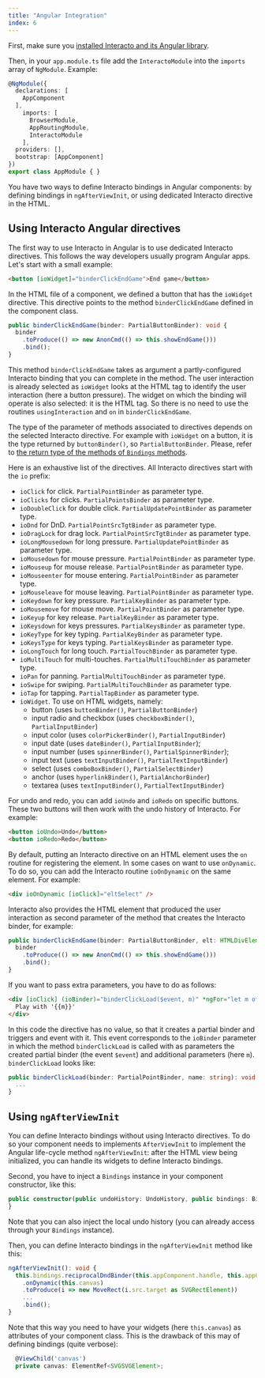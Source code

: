 ```yaml
---
title: "Angular Integration"
index: 6
---
```



First, make sure you [installed Interacto and its Angular library](./installation#angular-and-npm).

Then, in your `app.module.ts` file add the `InteractoModule` into the `imports` array of `NgModule`.
Example:

```ts
@NgModule({
  declarations: [
    AppComponent
  ],
    imports: [
      BrowserModule,
      AppRoutingModule,
      InteractoModule
    ],
  providers: [],
  bootstrap: [AppComponent]
})
export class AppModule { }
```

You have two ways to define Interacto bindings in Angular components: by defining bindings in `ngAfterViewInit`, or using dedicated Interacto directive in the HTML.

## Using Interacto Angular directives

The first way to use Interacto in Angular is to use dedicated Interacto directives. This follows the way developers usually program Angular apps. Let's start with a small example:
```html
<button [ioWidget]="binderClickEndGame">End game</button>
```
In the HTML file of a component, we defined a button that has the `ioWidget` directive. This directive points to the method `binderClickEndGame` defined in the component class.

```ts
public binderClickEndGame(binder: PartialButtonBinder): void {
  binder
    .toProduce(() => new AnonCmd(() => this.showEndGame()))
    .bind();
}
```
This method `binderClickEndGame` takes as argument a partly-configured Interacto binding that you can complete in the method. The user interaction is already selected as `ioWidget` looks at the HTML tag to identify the user interaction (here a button pressure). The widget on which the binding will operate is also selected: it is the HTML tag. So there is no need to use the routines `usingInteraction` and `on` in `binderClickEndGame`.

The type of the parameter of methods associated to directives depends on the selected Interacto directive. For example with `ioWidget` on a button, it is the type returned by `buttonBinder()`, so `PartialButtonBinder`. Please, refer to [the return type of the methods of `Bindings` methods](ts-docs/classes/bindings.html).

Here is an exhaustive list of the directives. All Interacto directives start with the `io` prefix:
- `ioClick` for click. `PartialPointBinder` as parameter type.
- `ioClicks` for clicks. `PartialPointsBinder` as parameter type.
- `ioDoubleClick` for double click. `PartialUpdatePointBinder` as parameter type.
- `ioDnd` for DnD. `PartialPointSrcTgtBinder` as parameter type.
- `ioDragLock` for drag lock. `PartialPointSrcTgtBinder` as parameter type.
- `ioLongMousedown` for long pressure. `PartialUpdatePointBinder` as parameter type.
- `ioMousedown` for mouse pressure. `PartialPointBinder` as parameter type.
- `ioMouseup` for mouse release. `PartialPointBinder` as parameter type.
- `ioMouseenter` for mouse entering. `PartialPointBinder` as parameter type.
- `ioMouseleave` for mouse leaving. `PartialPointBinder` as parameter type.
- `ioKeydown` for key pressure. `PartialKeyBinder` as parameter type.
- `ioMousemove` for mouse move. `PartialPointBinder` as parameter type.
- `ioKeyup` for key release. `PartialKeyBinder` as parameter type.
- `ioKeysdown` for keys pressures. `PartialKeysBinder` as parameter type.
- `ioKeyType` for key typing. `PartialKeyBinder` as parameter type.
- `ioKeysType` for keys typing. `PartialKeysBinder` as parameter type.
- `ioLongTouch` for long touch. `PartialTouchBinder` as parameter type.
- `ioMultiTouch` for multi-touches. `PartialMultiTouchBinder` as parameter type.
- `ioPan` for panning. `PartialMultiTouchBinder` as parameter type.
- `ioSwipe` for swiping. `PartialMultiTouchBinder` as parameter type.
- `ioTap` for tapping. `PartialTapBinder` as parameter type.
- `ioWidget`. To use on HTML widgets, namely: 
  - button (uses `buttonBinder()`, `PartialButtonBinder`)
  - input radio and checkbox (uses `checkboxBinder()`, `PartialInputBinder`)
  - input color  (uses `colorPickerBinder()`, `PartialInputBinder`)
  - input date (uses `dateBinder()`, `PartialInputBinder`);
  - input number (uses `spinnerBinder()`, `PartialSpinnerBinder`);
  - input text (uses `textInputBinder()`, `PartialTextInputBinder`)
  - select (uses `comboBoxBinder()`, `PartialSelectBinder`)
  - anchor (uses `hyperlinkBinder()`, `PartialAnchorBinder`)
  - textarea (uses `textInputBinder()`, `PartialTextInputBinder`)

For undo and redo, you can add `ioUndo` and `ioRedo` on specific buttons. These two buttons will then work with the undo history of Interacto. For example:

```html
<button ioUndo>Undo</button>
<button ioRedo>Redo</button>
```

By default, putting an Interacto directive on an HTML element uses the `on` routine for registering the element. In some cases on want to use `onDynamic`. To do so, you can add the Interacto routine `ioOnDynamic` on the same element. For example:

```html
<div ioOnDynamic [ioClick]="eltSelect" />
```

Interacto also provides the HTML element that produced the user interaction as second parameter of the method that creates the Interacto binder, for example:

```ts
public binderClickEndGame(binder: PartialButtonBinder, elt: HTMLDivElement): void {
  binder
    .toProduce(() => new AnonCmd(() => this.showEndGame()))
    .bind();
}
```

If you want to pass extra parameters, you have to do as follows:

```html
<div [ioClick] (ioBinder)="binderClickLoad($event, m)" *ngFor="let m of myList">
  Play with '{{m}}'
</div>
```

In this code the directive has no value, so that it creates a partial binder and triggers and event with it. This event corresponds to the `ioBinder` parameter in which the method `binderClickLoad` is called with as parameters the created partial binder (the event `$event`) and additional parameters (here `m`). `binderClickLoad` looks like:

```ts
public binderClickLoad(binder: PartialPointBinder, name: string): void {
  ...
}
```


## Using `ngAfterViewInit`

You can define Interacto bindings without using Interacto directives. To do so your component needs to implements `AfterViewInit` to implement the Angular life-cycle method `ngAfterViewInit`: after the HTML view being initialized, you can handle its widgets to define Interacto bindings.

Second, you have to inject a `Bindings` instance in your component constructor, like this:
```ts
public constructor(public undoHistory: UndoHistory, public bindings: Bindings) {
}
```

Note that you can also inject the local undo history (you can already access through your `Bindings` instance).

Then, you can define Interacto bindings in the `ngAfterViewInit` method like this:

```ts
ngAfterViewInit(): void {
  this.bindings.reciprocalDndBinder(this.appComponent.handle, this.appComponent.spring)
    .onDynamic(this.canvas)
    .toProduce(i => new MoveRect(i.src.target as SVGRectElement))
    ...
    .bind();
}
```

Note that this way you need to have your widgets (here `this.canvas`) as attributes of your component class. This is the drawback of this may of defining bindings (quite verbose):

```ts
  @ViewChild('canvas')
  private canvas: ElementRef<SVGSVGElement>;
```




